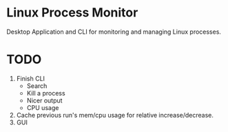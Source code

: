 # Linux Process Monitor

Desktop Application and CLI for monitoring and managing Linux processes.

# TODO
1) Finish CLI
    * Search
    * Kill a process
    * Nicer output
    * CPU usage
2) Cache previous run's mem/cpu usage for relative increase/decrease.
3) GUI
